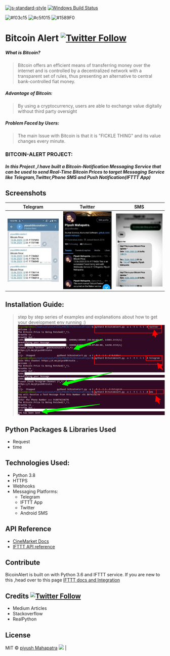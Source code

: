 
[![js-standard-style](https://img.shields.io/badge/code%20style-standard-brightgreen.svg?style=flat)](https://github.com/feross/standard)
[![Windows Build Status](https://ci.appveyor.com/api/projects/status/github/akashnimare/foco?branch=master&svg=true)](https://github.com/piyush-mahapatra-au6) 

![#f03c15](https://via.placeholder.com/15/f03c15/000000?text=+) ![#c5f015](https://via.placeholder.com/15/c5f015/000000?text=+) ![#1589F0](https://via.placeholder.com/15/1589F0/000000?text=+)



# Bitcoin Alert [![Twitter Follow](https://img.shields.io/twitter/follow/piyushcodes?style=social)](https://twitter.com/piyushcodes)


##### What is Bitcoin?
> Bitcoin offers an efficient means of transferring money over the internet and is controlled by a decentralized network with a transparent set of rules, thus presenting an alternative to central bank-controlled fiat money.
##### Advantage of Bitcoin:
>	By using a cryptocurrency, users are able to exchange value digitally without third party oversight
##### Problem Faced by Users:
> The main Issue with Bitcoin is that it is "FICKLE THING" and its value changes every minute.

### BITCOIN-ALERT PROJECT:

####  *In this Project ,I have built a Bitcoin-Notification Messaging Service that can be used to send Real-Time Bitcoin Prices to target Messaging Service like Telegram,Twitter,Phone SMS and Push Notification(IFTTT App)*




## Screenshots
Telegram                   |  Twitter                  | SMS
:-------------------------:|:-------------------------:|:--------------------:
![](images/telegrams.jpg)  |  ![](images/twitters.jpg) |![](images/smss.jpg) 

## Installation Guide:
> step by step series of examples and explanations about how to get your development env running :)
![](images/proof.png)


## Python Packages & Libraries Used  
- Request
- time


## Technologies Used:
- Python 3.8
- HTTPS
- Webhooks
- Messaging Platforms:
  - Telegram
  - IFTTT App
  - Twitter
  - Android SMS




## API Reference

- [CineMarket Docs](https://coinmarketcap.com/api/documentation/v1/)
- [IFTTT API reference](https://platform.ifttt.com/docs/api_reference)


## Contribute

BicoinAlert is built on with Python 3.6 and IFTTT service. If you are new to this ,head over to this page
[IFTTT docs and Integration](https://platform.ifttt.com/docs)

## Credits [![Twitter Follow](https://img.shields.io/twitter/follow/piyushcodes?style=social)](https://twitter.com/piyushcodes)
- Medium Articles
- Stackoverflow 
- RealPython 

## License
MIT © [piyush Mahapatra]()
![](images/bitcoin50.jpg)  |
